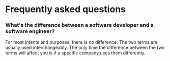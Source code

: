 # Frequently asked questions

### What's the difference between a software developer and a software engineer?
For most intents and purposes, there is no difference. The two terms are usually used interchangeably. The only time the difference between the two terms will affect you is if a specific company uses them differently.